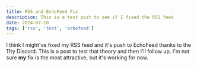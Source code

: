 ```yaml
---
title: RSS and EchoFeed Fix
description: This is a test post to see if I fixed the RSS feed
date: 2024-07-10
tags: ['rss', 'test', 'echofeed']
---
```

I think I might've fixed my RSS feed and it's push to EchoFeed thanks to the 11ty Discord. This is a post to test that theory and then I'll follow up. I'm not sure **my** fix is the most attractive, but it's working for now.